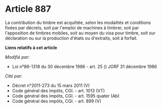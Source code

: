 # Article 887

La contribution du timbre est acquittée, selon les modalités et conditions fixées par décrets, soit par l'emploi de machines
à timbrer, soit par l'apposition de timbres mobiles, soit au moyen du visa pour timbre, soit sur déclaration ou sur la
production d'états ou d'extraits, soit à forfait.

**Liens relatifs à cet article**

_Modifié par_:

  - Loi n°86-1318 du 30 décembre 1986 - art. 25 () JORF 31 décembre 1986

_Cité par_:

  - Décret n°2011-273 du 15 mars 2011 (V)
  - Code général des impôts, CGI. - art. 1013 (VT)
  - Code général des impôts, CGI. - art. 1595 quater (Ab)
  - Code général des impôts, CGI. - art. 899 (V)
